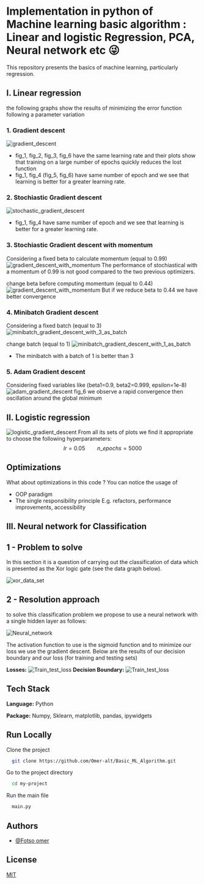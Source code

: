 # Implementation in python of Machine learning basic algorithm : Linear and logistic Regression, PCA, Neural network etc 😜

This repository presents the basics of machine learning, particularly regression.

## I. Linear regression

the following graphs show the results of minimizing the error function following a parameter variation

### 1. Gradient descent
![gradient_descent](/public/assets/Graddient_descent.png)
- fig_1, fig_2, fig_3, fig_6  have the same learning rate and their plots show that training on a large number of epochs quickly reduces the lost function
- fig_1, fig_4 (fig_5, fig_6) have same number of epoch and we see that learning is better for a greater learning rate.


### 2. Stochiastic Gradient descent
![stochastic_gradient_descent](/public/assets/Stochiastic_gradient_descent.png)
- fig_1, fig_4  have same number of epoch and we see that learning is better for a greater learning rate.  

### 3. Stochiastic Gradient descent with momentum
Considering a fixed beta to calculate momentum  (equal to 0.99)
![gradient_descent_with_momentum](/public/assets/Stochiastic_with_momentum_099.png)
The performance of stochiastical with a momentum of 0.99 is not good compared to the two previous optimizers.

change beta before computing momentum  (equal to 0.44)
![gradient_descent_with_momentum](/public/assets/Sgd_momentum_044.png)
But if we reduce beta to 0.44 we have better convergence

### 4. Minibatch Gradient descent 
Considering a fixed batch (equal to 3)
![minibatch_gradient_descent_with_3_as_batch](/public/assets/Minibatch_gradient_descent_3.png)

change batch (equal to 1)
![minibatch_gradient_descent_with_1_as_batch](/public/assets/Minibach_1.png)
- The minibatch with a batch of 1 is better than 3

### 5. Adam Gradient descent
Considering fixed variables like (beta1=0.9, beta2=0.999, epsilon=1e-8) 
![adam_gradient_descent](/public/assets/adam_gradient_descent.png)
fig_6 we observe a rapid convergence then oscillation around the global minimum

## II. Logistic regression

![logistic_gradient_descent](/public/assets/Logistique_regression.png)
From all its sets of plots we find it appropriate to choose the following hyperparameters:  $$lr = 0.05  \qquad n\_epochs = 5000$$

## Optimizations

What about optimizations in this code ? You can notice the usage of
-  OOP paradigm
- The single responsibility principle
E.g. refactors, performance improvements, accessibility
## III. Neural network for Classification
## 1 - Problem to solve
In this section it is a question of carrying out the classification of data which is presented as the Xor logic gate (see the data graph below).

![xor_data_set](/public/assets/xor_data_set.png)

## 2 - Resolution approach
to solve this classification problem we propose to use a neural network with a single hidden layer as follows:

![Neural_network](/public/assets/Neural1-Page-2.png)

The activation function to use is the sigmoid function and to minimize our loss we use the gradient descent. Below are the results of our decision boundary and our loss (for training and testing sets)

**Losses:** 
![Train_test_loss](/public/assets/Losses.png)
**Decision Boundary:** 
![Train_test_loss](/public/assets/decision_boundary.png)
## Tech Stack

**Language:** Python

**Package:** Numpy, Sklearn, matplotlib, pandas, ipywidgets

## Run Locally

Clone the project

```bash
  git clone https://github.com/Omer-alt/Basic_ML_Algorithm.git
```

Go to the project directory

```bash
  cd my-project
```

Run the main file

```bash
  main.py
```



## Authors

- [@Fotso omer](https://portfolio-omer-alt.vercel.app/)

## License

[MIT](https://choosealicense.com/licenses/mit/)





















